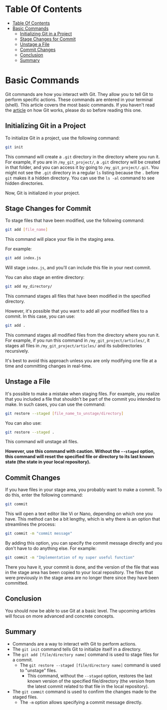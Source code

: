 # Table Of Contents

- [Table Of Contents](#table-of-contents)
- [Basic Commands](#basic-commands)
  - [Initializing Git in a Project](#initializing-git-in-a-project)
  - [Stage Changes for Commit](#stage-changes-for-commit)
  - [Unstage a File](#unstage-a-file)
  - [Commit Changes](#commit-changes)
  - [Conclusion](#conclusion)
  - [Summary](#summary)

# Basic Commands

Git commands are how you interact with Git. They allow you to tell Git to perform specific actions. These commands are entered in your terminal (shell). This article covers the most basic commands. If you haven't read the [article](../../03-git-functions/en/article.md) on how Git works, please do so before reading this one.

## Initializing Git in a Project

To initialize Git in a project, use the following command:

```sh
git init
```

This command will create a `.git` directory in the directory where you run it. For example, if you are in `/my_git_project/`, a `.git` directory will be created in that folder, and you can access it by going to `/my_git_project/.git`. You might not see the `.git` directory in a regular `ls` listing because the `.` before `git` makes it a hidden directory. You can use the `ls -al` command to see hidden directories.

Now, Git is initialized in your project.

## Stage Changes for Commit

To stage files that have been modified, use the following command:

```sh
git add [file_name]
```

This command will place your file in the staging area.

For example:

```sh
git add index.js
```

Will stage `index.js`, and you'll can include this file in your next commit.

You can also stage an entire directory:

```sh
git add my_directory/
```

This command stages all files that have been modified in the specified directory.

However, it's possible that you want to add all your modified files to a commit. In this case, you can use:

```sh
git add .
```

This command stages all modified files from the directory where you run it. For example, if you run this command in `/my_git_project/articles/`, it stages all files in `/my_git_project/articles/` and its subdirectories recursively.

It's best to avoid this approach unless you are only modifying one file at a time and committing changes in real-time.

## Unstage a File

It's possible to make a mistake when staging files. For example, you realize that you included a file that shouldn't be part of the commit you intended to make. In such cases, you can use the command:

```sh
git restore --staged [file_name_to_unstage/directory]
```

You can also use:

```sh
git restore --staged .
```

This command will unstage all files. 

**However, use this command with caution. Without the `--staged` option, this command will reset the specified file or directory to its last known state (the state in your local repository).**

## Commit Changes

If you have files in your stage area, you probably want to make a commit. To do this, enter the following command:

```sh
git commit
```

This will open a text editor like Vi or Nano, depending on which one you have. This method can be a bit lengthy, which is why there is an option that streamlines the process:

```sh
git commit -m "commit message"
```

By adding this option, you can specify the commit message directly and you don't have to do anything else. For example:

```sh
git commit -m "Implementation of my super useful function"
```

There you have it, your commit is done, and the version of the file that was in the stage area has been copied to your local repository. The files that were previously in the stage area are no longer there since they have been committed.

## Conclusion

You should now be able to use Git at a basic level. The upcoming articles will focus on more advanced and concrete concepts.

## Summary

- Commands are a way to interact with Git to perform actions.
- The `git init` command tells Git to initialize itself in a directory.
- The `git add [file/directory name]` command is used to stage files for a commit.
  - The `git restore --staged [file/directory name]` command is used to "unstage" files.
    - This command, without the `--staged` option, restores the last known version of the specified file/directory (the version from the latest commit related to that file in the local repository).
- The `git commit` command is used to confirm the changes made to the staged files.
  - The `-m` option allows specifying a commit message directly.